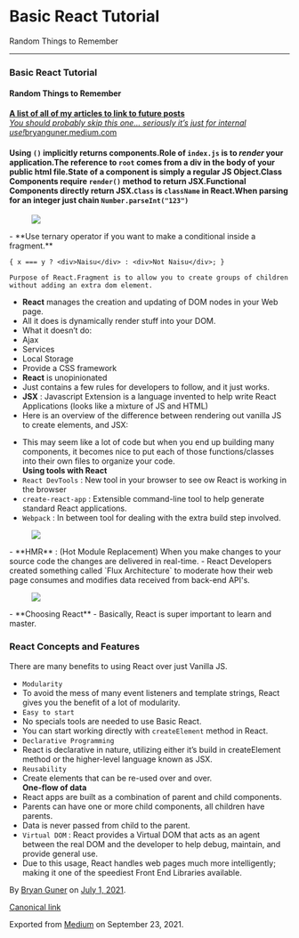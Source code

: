 # Basic React Tutorial

Random Things to Remember

---

### Basic React Tutorial

#### Random Things to Remember

<a href="https://bryanguner.medium.com/a-list-of-all-of-my-articles-to-link-to-future-posts-1f6f88ebdf5b" class="markup--anchor markup--mixtapeEmbed-anchor" title="https://bryanguner.medium.com/a-list-of-all-of-my-articles-to-link-to-future-posts-1f6f88ebdf5b"><strong>A list of all of my articles to link to future posts</strong><br />
<em>You should probably skip this one… seriously it’s just for internal use!</em>bryanguner.medium.com</a><a href="https://bryanguner.medium.com/a-list-of-all-of-my-articles-to-link-to-future-posts-1f6f88ebdf5b" class="js-mixtapeImage mixtapeImage mixtapeImage--empty u-ignoreBlock"></a>

#### Using `()` implicitly returns components.Role of `index.js` is to _render_ your application.The reference to `root` comes from a div in the body of your public html file.State of a component is simply a regular JS Object.Class Components require `render()` method to return JSX.Functional Components directly return JSX.`Class` is `className` in React.When parsing for an integer just chain `Number.parseInt("123")`

<figure><img src="https://cdn-images-1.medium.com/max/800/0*16IltJu5wXjzgXyU.gif" class="graf-image" /></figure>-   <span id="3b86">**Use ternary operator if you want to make a conditional inside a fragment.**</span>

<!-- -->

    { x === y ? <div>Naisu</div> : <div>Not Naisu</div>; }

    Purpose of React.Fragment is to allow you to create groups of children without adding an extra dom element.

- <span id="5cbe">**React** manages the creation and updating of DOM nodes in your Web page.</span>
- <span id="d253">All it does is dynamically render stuff into your DOM.</span>
- <span id="093c">What it doesn’t do:</span>
- <span id="bd7d">Ajax</span>
- <span id="7f06">Services</span>
- <span id="b1b9">Local Storage</span>
- <span id="47a9">Provide a CSS framework</span>
- <span id="57d1">**React** is unopinionated</span>
- <span id="b277">Just contains a few rules for developers to follow, and it just works.</span>
- <span id="dafd">**JSX** : Javascript Extension is a language invented to help write React Applications (looks like a mixture of JS and HTML)</span>
- <span id="fc46">Here is an overview of the difference between rendering out vanilla JS to create elements, and JSX:</span>

<!-- -->

- <span id="eec2">This may seem like a lot of code but when you end up building many components, it becomes nice to put each of those functions/classes into their own files to organize your code.  
  **Using tools with React**</span>
- <span id="6c32">`React DevTools` : New tool in your browser to see ow React is working in the browser</span>
- <span id="3f86">`create-react-app` : Extensible command-line tool to help generate standard React applications.</span>
- <span id="da3c">`Webpack` : In between tool for dealing with the extra build step involved.</span>

<figure><img src="https://cdn-images-1.medium.com/max/800/0*4O0NPGEa-1NcDOIA.png" class="graf-image" /></figure>-   <span id="9d53">**HMR** : (Hot Module Replacement) When you make changes to your source code the changes are delivered in real-time.</span>
-   <span id="8d5b">React Developers created something called `Flux Architecture` to moderate how their web page consumes and modifies data received from back-end API's.</span>

<figure><img src="https://cdn-images-1.medium.com/max/800/0*hXODC_ZsM-egMFI4.png" class="graf-image" /></figure>-   <span id="97a3">**Choosing React**</span>
-   <span id="1589">Basically, React is super important to learn and master.</span>

### React Concepts and Features

There are many benefits to using React over just Vanilla JS.

- <span id="6bac">`Modularity`</span>
- <span id="3fc9">To avoid the mess of many event listeners and template strings, React gives you the benefit of a lot of modularity.</span>
- <span id="20d5">`Easy to start`</span>
- <span id="8e3e">No specials tools are needed to use Basic React.</span>
- <span id="f1a2">You can start working directly with `createElement` method in React.</span>
- <span id="2a43">`Declarative Programming`</span>
- <span id="c587">React is declarative in nature, utilizing either it’s build in createElement method or the higher-level language known as JSX.</span>
- <span id="866d">`Reusability`</span>
- <span id="eff3">Create elements that can be re-used over and over.  
  **One-flow of data**</span>
- <span id="5c6e">React apps are built as a combination of parent and child components.</span>
- <span id="5a30">Parents can have one or more child components, all children have parents.</span>
- <span id="d6c8">Data is never passed from child to the parent.</span>
- <span id="dc54">`Virtual DOM` : React provides a Virtual DOM that acts as an agent between the real DOM and the developer to help debug, maintain, and provide general use.</span>
- <span id="90bf">Due to this usage, React handles web pages much more intelligently; making it one of the speediest Front End Libraries available.</span>

By <a href="https://medium.com/@bryanguner" class="p-author h-card">Bryan Guner</a> on [July 1, 2021](https://medium.com/p/647ba595e607).

<a href="https://medium.com/@bryanguner/react-tutorial-from-basics-647ba595e607" class="p-canonical">Canonical link</a>

Exported from [Medium](https://medium.com) on September 23, 2021.

